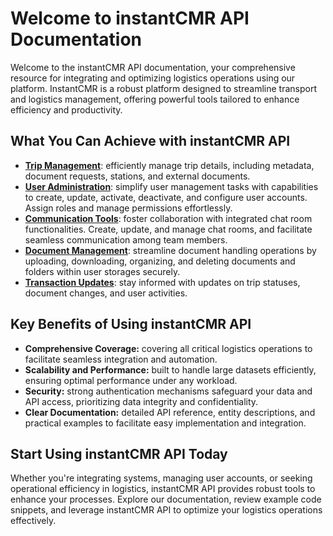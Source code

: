 # Welcome to instantCMR API Documentation

Welcome to the instantCMR API documentation, your comprehensive resource for integrating and optimizing logistics operations using our platform. InstantCMR is a robust platform designed to streamline transport and logistics management, offering powerful tools tailored to enhance efficiency and productivity.

## What You Can Achieve with instantCMR API

- [**Trip Management**](?p=/trip-api): efficiently manage trip details, including metadata, document requests, stations, and external documents.
- [**User Administration**](?p=/user-api): simplify user management tasks with capabilities to create, update, activate, deactivate, and configure user accounts. Assign roles and manage permissions effortlessly.
- [**Communication Tools**](?p=/chat-api): foster collaboration with integrated chat room functionalities. Create, update, and manage chat rooms, and facilitate seamless communication among team members.
- [**Document Management**](?p=/document-storage-api): streamline document handling operations by uploading, downloading, organizing, and deleting documents and folders within user storages securely.
- [**Transaction Updates**](?p=/transaction-api): stay informed with updates on trip statuses, document changes, and user activities.

## Key Benefits of Using instantCMR API

- **Comprehensive Coverage:** covering all critical logistics operations to facilitate seamless integration and automation.
- **Scalability and Performance:** built to handle large datasets efficiently, ensuring optimal performance under any workload.
- **Security:** strong authentication mechanisms safeguard your data and API access, prioritizing data integrity and confidentiality.
- **Clear Documentation:** detailed API reference, entity descriptions, and practical examples to facilitate easy implementation and integration.

## Start Using instantCMR API Today

Whether you're integrating systems, managing user accounts, or seeking operational efficiency in logistics, instantCMR API provides robust tools to enhance your processes. Explore our documentation, review example code snippets, and leverage instantCMR API to optimize your logistics operations effectively.
